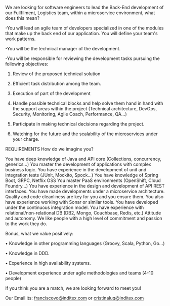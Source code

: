 We are looking for software engineers to lead the Back-End development of our Fullfilment, Logistics team, within a microservice environment, what does this mean?

 
-You will lead an agile team of developers specialized in one of the modules that make up the back end of our application. You will define your team's work patterns.

-You will be the technical manager of the development.

-You will be responsible for reviewing the development tasks pursuing the following objectives:

1. Review of the proposed technical solution

2. Efficient task distribution among the team.

3. Execution of part of the development

4. Handle possible technical blocks and help solve them hand in hand with the support areas within the project (Technical architecture, DevOps, Security, Monitoring, Agile Coach, Performance, QA...)

5. Participate in making technical decisions regarding the project.

6. Watching for the future and the scalability of the microservices under your charge.



REQUIREMENTS
How do we imagine you? 

 
You have deep knowledge of Java and API core (Collections, concurrency, generics...)
You master the development of applications with complex business logic.
You have experience in the development of unit and integration tests (JUnit, Mockito, Spock...)
You have knowledge of Spring Boot, GRPC, Netflix OSS
You master PaaS environments (OpenShift, Cloud Foundry...)
You have experience in the design and development of API REST interfaces.
You have made developments under a microservice architecture.
Quality and code cleanliness are key for you and you ensure them. You also have experience working with Sonar or similar tools.
You have developed under the continuous integration model.
You have experience with relational/non-relational DB (DB2, Mongo, Couchbase, Redis, etc.)
Attitude and autonomy. We like people with a high level of commitment and passion to the work they do.
 

Bonus, what we value positively:


• Knowledge in other programming languages (Groovy, Scala, Python, Go...)

• Knowledge in DDD.

• Experience in high availability systems.

• Development experience under agile methodologies and teams (4-10 people)



If you think you are a match, we are looking forward to meet you!

Our Email its: franciscovo@inditex.com or cristinaluq@inditex.com
